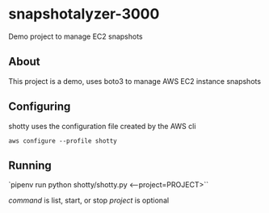# snapshotalyzer-3000
Demo project to manage EC2 snapshots

## About

This project is a demo, uses boto3 to manage AWS EC2 instance snapshots

## Configuring

shotty uses the configuration file created by the AWS cli

`aws configure --profile shotty`

## Running

`pipenv run python shotty/shotty.py <command> <--project=PROJECT>``

*command* is list, start, or stop
*project* is optional
